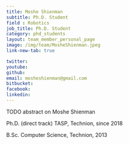 ```yaml
---
title: Moshe Shienman
subtitle: Ph.D. Student
field : Robotics
job_title: Ph.D. Student
category: phd_students
layout: team_member_personal_page
image: /img/team/MosheShienman.jpeg
link-new-tab: true

twitter: 
youtube: 
github: 
email: mosheshienman@gmail.com
bitbucket: 
facebook: 
linkedin: 
---
```


TODO abstract on Moshe Shienman

Ph.D. (direct track) TASP, Technion, since 2018

B.Sc. Computer Science, Technion, 2013



<!-- {% bibliography --query @*[year=2023] --group_by none %}
{% bibliography -q @*[c ~= {{ V. Indelman }}] %}
{% bibliography --sort authors %} -->
